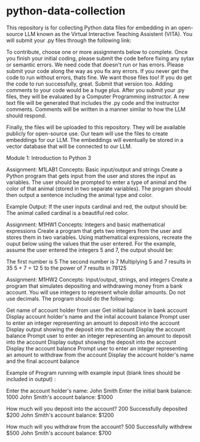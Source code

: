# python-data-collection
This repository is for collecting Python data files for embedding in an open-source LLM known as the Virtual Interactive Teaching Assistent (VITA).
You will submit your .py files through the following link:

To contribute, choose one or more assignments below to complete. Once you finish your initial coding, please submit the code before fixing any sytax or semantic errors.
We need code that doesn't run or has errors. Please submit your code along the way as you fix any errors. If you never get the code to run without errors, thats fine. We want those files too!
If you do get the code to run successfully, great. Submit that version too. Adding comments to your code would be a huge plus.
After you submit your .py files, they will be evaluated by a Computer Programming instructor. A new text file will be generated that includes the .py code and the instructor comments.
Comments will be written in a manner similar to how the LLM should respond.

Finally, the files will be uploaded to this repository. They will be available publicly for open-source use. Our team will use the files to create embeddings for our LLM.
The embeddings will eventually be stored in a vector database that will be connected to our LLM.

Module 1: Introduction to Python 3

Assignment: M1LAB1
Concepts: Basic input/output and strings
Create a Python program that gets input from the user and stores the input as variables.
The user should be prompted to enter a type of animal and the color of that animal (stored in two separate variables).
The program should then output a sentence including the animal type and color.

Example Output:
If the user inputs cardinal and red, the output should be: The animal called cardinal is a beautiful red color.


Assignment: M1HW1
Concepts: Integers and basic mathematical expressions
Create a program that gets two integers from the user and stores them in two variables.
Using mathematical expressions, recreate the ouput below using the values that the user entered. For the example, assume the user entered the integers 5 and 7, the output should be:

The first number is 5
The second number is 7
Multiplying 5 and 7 results in 35
5 + 7 = 12
5 to the power of 7 results in 78125


Assignment: M1HW2
Concepts: Input/output, strings, and integers
Create a program that simulates depositing and withdrawing money from a bank account. You will use integers to represent whole dollar amounts. Do not use decimals. 
The program should do the following:

Get name of account holder from user
Get initial balance in bank account
Display account holder's name and the inital account balance
Prompt user to enter an integer representing an amount to deposit into the account
Display output showing the deposit into the account
Display the account balance
Prompt user to enter an integer representing an amount to deposit into the account
Display output showing the deposit into the account
Display the account balance
Prompt user to enter an integer representing an amount to withdraw from the account
Display the account holder's name and the final account balance

Example of Program running with example input (blank lines should be included in output) :

Enter the account holder's name: John Smith
Enter the initial bank balance: 1000
John Smith's account balance: $1000

How much will you deposit into the account? 200
Successfully deposited $200
John Smith's account balance: $1200

How much will you withdraw from the account? 500
Successfully withdrew $500
John Smith's account balance: $700
